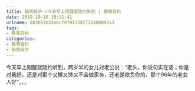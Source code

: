 ```yaml
---
title: 搞笑段子->今天早上刚醒就隐约听到 | 糗事百科
date: 2019-10-16 18:31:41
urlname: 083059b22e6cf0f91738173188b097a3
tags: 
- 糗事百科
categories:
- 糗事百科
- 搞笑段子
---
```

今天早上刚醒就隐约听到，两岁半的女儿对老公说：“老头，你说句实在话；你是对我好，还是对那个又懒又馋又不会做家务，还老是欺负你的，那个96年的老女人好”，，，


